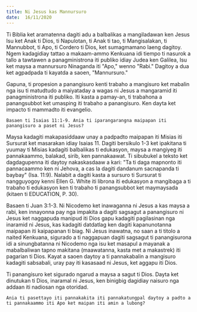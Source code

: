 ```yaml
---
title: Ni Jesus kas Mannursuro
date:  16/11/2020
---
```


Ti Biblia ket aramatenna dagiti adu a balbalikas a mangiladawan ken Jesus Isu ket Anak ti Dios, ti Napulotan, ti Anak ti tao, ti Mangisalakan, ti Mannubbot, ti Apo, ti Cordero ti Dios, ket sumagmamano laeng dagitoy. Ngem kadagidiay tattao a makaam-ammo Kenkuana idi tiempo ti nasurok a tallo a tawtawen a panagministrona iti publiko idiay Judea ken Galilea, Isu ket maysa a mannursuro Ninaganda iti "Apo," wenno "Rabi." Dagitoy a dua ket agpadpada ti kayatda a saoen, "Mannursuro."

Gapuna, ti propesion a panangisuro kenti trabaho a mangisuro ket mabalin nga isu ti matudtudo a maiyataday a wagas ni Jesus a mangaramid iti panagministrona iti publiko. Iti kasta a pamay-an, ti trabahona a panangsubbot ket umasping iti trabaho a panangisuro. Ken dayta ket impacto ti mammadto iti evangelio.

`Basaen ti Isaias 11:1-9. Ania ti iparangarangna maipapan iti panangisuro a paset ni Jesus?`

Maysa kadagiti makapasiddaaw unay a padpadto maipapan iti Misias iti Sursurat ket masarakan idiay Isaias 11. Dagiti bersikulo 1-3 ket ipakitana ti yuumay ti Misias kadagiti balbalikas ti edukasyon, maysa a mangiyeg iti pannakaammo, balakad, sirib, ken pannakaawat. Ti sibubukel a teksto ket dagdagupenna iti daytoy nakaskasdaaw a kari: "Ta ti daga mapnonto iti pannacaammo ken ni Jehova, a cas la dagiti dandanum sacnapanda ti baybay" (Isa. 11:9). Nalabit a dagiti kasta a sursuro ti Sursurat ti nangguyogoy kenni Ellen G. White iti librona iti edukasyon a mangibaga a ti trabaho ti edukasyon ken ti trabaho ti panangsubbot ket maymaysada (kitaen ti EDUCATION, P. 30).

Basaen ti Juan 3:1-3. Ni Nicodemo ket inawaganna ni Jesus a kas maysa a rabi, ken innayonna pay nga impakita a dagiti sagsagut a panangisuro ni Jesus ket naggapuda manipud iti Dios gapu kadagiti pagilasinan nga inaramid ni Jesus, kas kadagiti datdatlag ken dagiti kapanunotanna maipapan iti kaipapanan ti biag. Ni Jesus inawatna, no saan a ti titolo a naited Kenkuana, sigurado a ti naggapuan dagiti sagsagut ti panangisurona idi a sinungbatanna ni Nicodemo nga isu ket masapul a mayanak a mabalbaliwan tapno makitana (maawatanna, kasta met a makastrek) iti pagarian ti Dios. Kayat a saoen daytoy a ti pannakabalin a mangisuro kadagiti sabsabali, uray pay iti kasasaad ni Jesus, ket aggapu iti Dios.

Ti panangisuro ket sigurado ngarud a maysa a sagut ti Dios. Dayta ket dinutukan ti Dios, inaramal ni Jesus, ken binigbig dagidiay naisuro nga addaan iti nadiosan nga otoridad.

`Ania ti pasettayo iti pannakakita iti pannakatungpal daytoy a padto a ti pannakaammo iti Apo ket maipan iti amin a lubong?`
